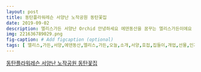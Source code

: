 ```yaml
---
layout: post
title: 동탄플라워레슨 서양난 노작공원 동탄꽃집 
date: 2019-09-02
description: 엘리스가든 서양난 Orchid 안녕하세요 에덴동산을 꿈꾸는 엘리스가든이에요 오늘의 소개 하는 예쁜 꽃은 서양난 호접난입니다 집들이 개업선물로 인기이지요 귀여운 그녀들이 제작해 보았어요 
img: 221636789029.png
fig-caption: # Add figcaption (optional)
tags: [ 엘리스,가든,서양,에덴동산,엘리스,가든,오늘,소개,서양,호접,집들이,개업,선물,인기,이지,그녀,제작,서양,난의,특징,활용,대해,직접,방법,수강생,가드닝,성의,호흡,느낌,신비,가드닝,즐거움,한번,보아,그녀,나비,그녀,작품,감상,보아,엘리스,가든,경기도,화성시,반송동,네이버 ]
---
```

[동탄플라워레슨 서양난 노작공원 동탄꽃집 ](https://blog.naver.com/ellysgarden?Redirect=Log&logNo=221636789029)